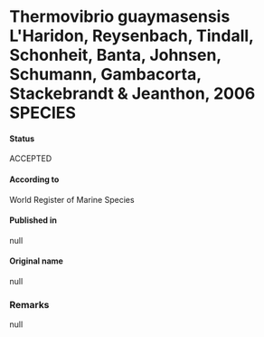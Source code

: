 # Thermovibrio guaymasensis L'Haridon, Reysenbach, Tindall, Schonheit, Banta, Johnsen, Schumann, Gambacorta, Stackebrandt & Jeanthon, 2006 SPECIES

#### Status
ACCEPTED

#### According to
World Register of Marine Species

#### Published in
null

#### Original name
null

### Remarks
null